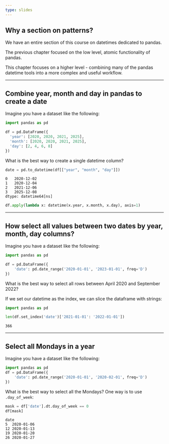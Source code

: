 ```yaml
---
type: slides
---
```


## Why a section on patterns?

We have an entire section of this course on datetimes dedicated to pandas.

The previous chapter focused on the low level, atomic functionality of pandas.

This chapter focuses on a higher level - combining many of the pandas datetime tools into a more complex and useful workflow.

---

## Combine year, month and day in pandas to create a date

Imagine you have a dataset like the following:

```python
import pandas as pd

df = pd.DataFrame({
  'year': [2020, 2020, 2021, 2025],
  'month': [2020, 2020, 2021, 2025],
  'day': [2, 4, 6, 8]
})
```

What is the best way to create a single datetime column?

```python
date = pd.to_datetime(df[["year", "month", "day"]])
```

```out
0   2020-12-02
1   2020-12-04
2   2021-12-06
3   2025-12-08
dtype: datetime64[ns]
```

```python
df.apply(lambda x: datetime(x.year, x.month, x.day), axis=1)
```

---

## How select all values between two dates by year, month, day columns?

Imagine you have a dataset like the following:

```python
import pandas as pd

df = pd.DataFrame({
    'date': pd.date_range('2020-01-01', '2023-01-01', freq='D')
})
```

What is the best way to select all rows between April 2020 and September 2022?

If we set our datetime as the index, we can slice the dataframe with strings:

```python
import pandas as pd

len(df.set_index('date')['2021-01-01': '2022-01-01'])
```

```out
366
```

---

## Select all Mondays in a year

Imagine you have a dataset like the following:

```python
import pandas as pd
df = pd.DataFrame({
    'date': pd.date_range('2020-01-01', '2020-02-01', freq='D')
})
```

What is the best way to select all the Mondays?  One way is to use `.day_of_week`:

```python
mask = df['date'].dt.day_of_week == 0
df[mask]
```

```out
date
5  2020-01-06
12 2020-01-13
19 2020-01-20
26 2020-01-27
```
